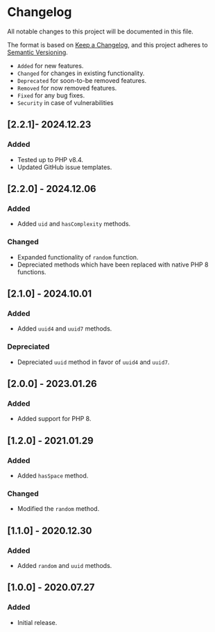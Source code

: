 # Changelog

All notable changes to this project will be documented in this file.

The format is based on [Keep a Changelog](https://keepachangelog.com/en/1.0.0/),
and this project adheres to [Semantic Versioning](https://semver.org/spec/v2.0.0.html).

- `Added` for new features.
- `Changed` for changes in existing functionality.
- `Deprecated` for soon-to-be removed features.
- `Removed` for now removed features.
- `Fixed` for any bug fixes.
- `Security` in case of vulnerabilities

## [2.2.1]- 2024.12.23

### Added

- Tested up to PHP v8.4.
- Updated GitHub issue templates.

## [2.2.0] - 2024.12.06

### Added

- Added `uid` and `hasComplexity` methods.

### Changed

- Expanded functionality of `random` function.
- Depreciated methods which have been replaced with native PHP 8 functions.

## [2.1.0] - 2024.10.01

### Added

- Added `uuid4` and `uuid7` methods.

### Depreciated

- Depreciated `uuid` method in favor of `uuid4` and `uuid7`.

## [2.0.0] - 2023.01.26

### Added

- Added support for PHP 8.

## [1.2.0] - 2021.01.29

### Added

- Added `hasSpace` method.

### Changed

- Modified the `random` method.

## [1.1.0] - 2020.12.30

### Added

- Added `random` and `uuid` methods.

## [1.0.0] - 2020.07.27

### Added

- Initial release.